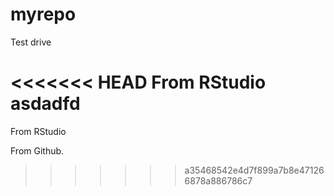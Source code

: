 # myrepo
Test drive 

<<<<<<< HEAD
From RStudio asdadfd
=======
From RStudio

From Github.
>>>>>>> a35468542e4d7f899a7b8e471266878a886786c7

